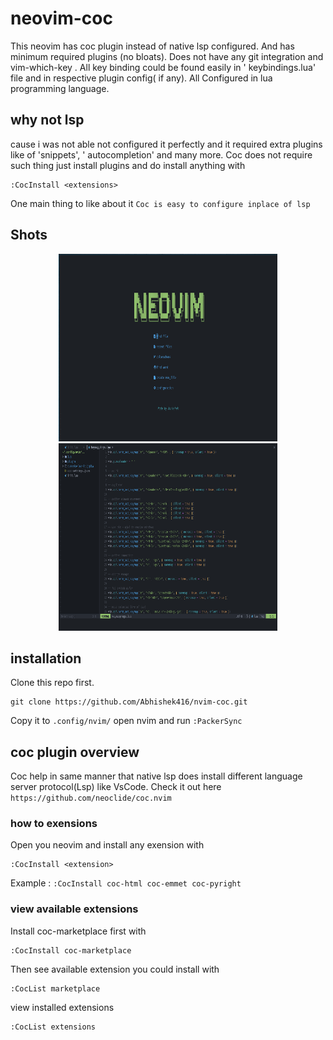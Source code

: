 # neovim-coc

This neovim has coc plugin instead of native lsp configured.
And has minimum required plugins (no bloats). Does not have any git integration and vim-which-key .
All key binding could be found easily in ' keybindings.lua' file and in respective plugin config( if any).
All Configured in lua programming language.

## why not lsp

cause i was not able not configured it perfectly and
it required extra plugins like of 'snippets', ' autocompletion' and many more.
Coc does not require such thing just install plugins and
do install anything with

```
:CocInstall <extensions>
```

One main thing to like about it `Coc is easy to configure inplace of lsp`

## Shots

<p align="center">
  <img src="./shot 1.png" width="350" height="300" title="shot 1">
  <img src="./shot 2.png" width="350" height="300" alt="shot 2">
</p>

## installation

Clone this repo first.

```
git clone https://github.com/Abhishek416/nvim-coc.git
```

Copy it to `.config/nvim/`
open nvim and run `:PackerSync`

## coc plugin overview

Coc help in same manner that native lsp does
install different language server protocol(Lsp) like VsCode.
Check it out here `https://github.com/neoclide/coc.nvim`

### how to exensions

Open you neovim and install any exension with

```
:CocInstall <extension>
```

Example : `:CocInstall coc-html coc-emmet coc-pyright`

### view available extensions

Install coc-marketplace first with

```
:CocInstall coc-marketplace
```

Then see available extension you could install with

```
:CocList marketplace
```

view installed extensions

```
:CocList extensions
```
